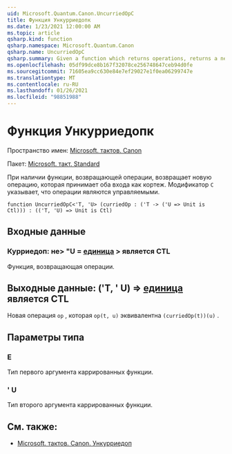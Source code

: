 ```yaml
---
uid: Microsoft.Quantum.Canon.UncurriedOpC
title: Функция Ункурриедопк
ms.date: 1/23/2021 12:00:00 AM
ms.topic: article
qsharp.kind: function
qsharp.namespace: Microsoft.Quantum.Canon
qsharp.name: UncurriedOpC
qsharp.summary: Given a function which returns operations, returns a new operation which takes both inputs as a tuple. The modifier `C` indicates that the operations are controllable.
ms.openlocfilehash: 05df99dce8b167f32078ce256748647ceb94d0fe
ms.sourcegitcommit: 71605ea9cc630e84e7ef29027e1f0ea06299747e
ms.translationtype: MT
ms.contentlocale: ru-RU
ms.lasthandoff: 01/26/2021
ms.locfileid: "98851988"
---
```

# <a name="uncurriedopc-function"></a>Функция Ункурриедопк

Пространство имен: [Microsoft. тактов. Canon](xref:Microsoft.Quantum.Canon)

Пакет: [Microsoft. такт. Standard](https://nuget.org/packages/Microsoft.Quantum.Standard)


При наличии функции, возвращающей операции, возвращает новую операцию, которая принимает оба входа как кортеж.
Модификатор `C` указывает, что операции являются управляемыми.

```qsharp
function UncurriedOpC<'T, 'U> (curriedOp : ('T -> ('U => Unit is Ctl))) : (('T, 'U) => Unit is Ctl)
```


## <a name="input"></a>Входные данные

### <a name="curriedop--t---u--unit--is-ctl"></a>Курриедоп: не> "U = [единица](xref:microsoft.quantum.lang-ref.unit) > является CTL

Функция, возвращающая операции.



## <a name="output--tu--unit--is-ctl"></a>Выходные данные: ('T, ' U) => [единица](xref:microsoft.quantum.lang-ref.unit)  является CTL

Новая операция `op` , которая `op(t, u)` эквивалентна `(curriedOp(t))(u)` .

## <a name="type-parameters"></a>Параметры типа

### <a name="t"></a>Е

Тип первого аргумента каррированных функции.
### <a name="u"></a>' U

Тип второго аргумента каррированных функции.

## <a name="see-also"></a>См. также:

- [Microsoft. тактов. Canon. Ункурриедоп](xref:Microsoft.Quantum.Canon.UncurriedOp)